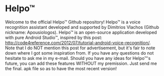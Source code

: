 # Helpo™
Welcome to the official Helpo™ Github repository! Helpo™ is a voice recognition assistant developed and supported by Dimitrios Vlachos (Github nickname: Apousiologos). Helpo™ is an open-source application developed with pure Android Studio™, inspired by this post: http://code4reference.com/2012/07/tutorial-android-voice-recognition/. Note that I do NOT mention this post for advertisement, but it's fair to note down where I got some inspiration from. If you have any questions do not hesitate to ask me in my e-mail. Should you have any ideas for Helpo™'s future, you can add these features WITHOUT my premission. Just send me the final. apk file so as to have the most recent version! 
